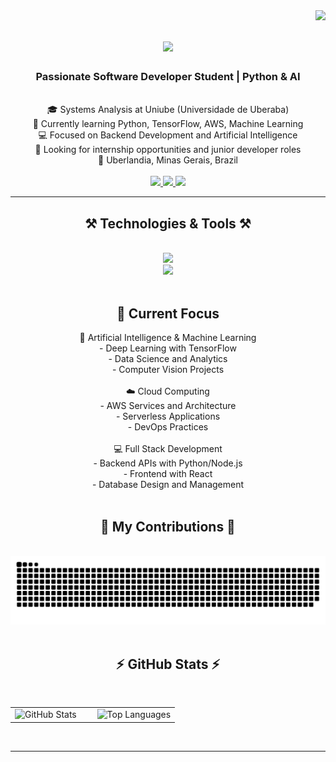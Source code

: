 <img align="right" src="https://visitor-badge.laobi.icu/badge?page_id=JoNasgaBri.JoNasgaBri" />

<h1 align="center">
    <img src="https://readme-typing-svg.herokuapp.com/?font=Righteous&size=35&center=true&vCenter=true&width=500&height=70&duration=4000&lines=Hi+There!+👋;+I'm+Jonas+Gabriel!;" />
</h1>

<h3 align="center">Passionate Software Developer Student | Python & AI</h3>

<br/>

<div align="center">
    🎓 Systems Analysis at Uniube (Universidade de Uberaba)<br/>
    🌱 Currently learning Python, TensorFlow, AWS, Machine Learning<br/>
    💻 Focused on Backend Development and Artificial Intelligence<br/>
    🎯 Looking for internship opportunities and junior developer roles<br/>
    📍 Uberlandia, Minas Gerais, Brazil
</div>

<br/>

<div align="center">
    <a href="mailto:jonasgabriel9803@gmail.com">
        <img src="https://img.shields.io/badge/Gmail-333333?style=for-the-badge&logo=gmail&logoColor=red" />
    </a>
    <a href="https://www.linkedin.com/in/jonas-gabriel-15480924b/" target="_blank">
        <img src="https://img.shields.io/badge/LinkedIn-0077B5?style=for-the-badge&logo=linkedin&logoColor=white" target="_blank" />
    </a>
    <a href="https://github.com/JoNasgaBri" target="_blank">
        <img src="https://img.shields.io/badge/Portfolio-FF5722?style=for-the-badge&logo=github&logoColor=white" target="_blank" />
    </a>
</div>

<hr/>

<h2 align="center">⚒️ Technologies & Tools ⚒️</h2>
<br/>
<div align="center">
    <img src="https://skillicons.dev/icons?i=python,tensorflow,aws,javascript,nodejs,react" /><br/>
    <img src="https://skillicons.dev/icons?i=html,css,bootstrap,git,github,vscode,mysql,mongodb" />
</div>

<br/>

<h2 align="center">🚀 Current Focus</h2>
<div align="center">
    🤖 Artificial Intelligence & Machine Learning<br/>
    - Deep Learning with TensorFlow<br/>
    - Data Science and Analytics<br/>
    - Computer Vision Projects<br/>
    <br/>
    ☁️ Cloud Computing<br/>
    - AWS Services and Architecture<br/>
    - Serverless Applications<br/>
    - DevOps Practices<br/>
    <br/>
    💻 Full Stack Development<br/>
    - Backend APIs with Python/Node.js<br/>
    - Frontend with React<br/>
    - Database Design and Management
</div>

<br/>

<div align="center">
    <h2>🐍 My Contributions 🐍</h2>
    <br/>
    <img alt="snake eating my contributions" src="https://raw.githubusercontent.com/salesp07/salesp07/output/github-contribution-grid-snake.svg" />
    <br/><br/>
</div>

<h2 align="center">⚡ GitHub Stats ⚡</h2>
<br/>

<div align="center">
    <table>
        <tr>
            <td width="50%">
                <img width="390" src="https://github-readme-stats.vercel.app/api?username=JoNasgaBri&count_private=true&show_icons=true&theme=react&rank_icon=github&border_radius=10" alt="GitHub Stats" />
            </td>
            <td width="50%">
                <img width="390" src="https://github-readme-stats.vercel.app/api/top-langs/?username=JoNasgaBri&hide=HTML&langs_count=8&layout=compact&theme=react&border_radius=10&size_weight=0.5&count_weight=0.5" alt="Top Languages" />
            </td>
        </tr>
    </table>
</div>

<br/>

<hr/>
